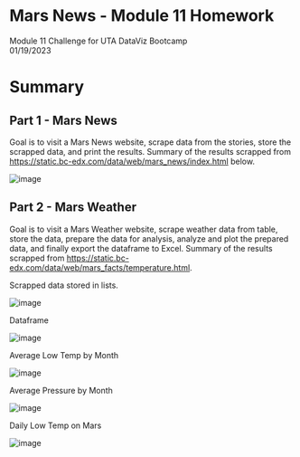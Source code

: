 # Mars News - Module 11 Homework
Module 11 Challenge for UTA DataViz Bootcamp\
01/19/2023

# Summary

## Part 1 - Mars News

Goal is to visit a Mars News website, scrape data from the stories, store the scrapped data, and print the results.
Summary of the results scrapped from https://static.bc-edx.com/data/web/mars_news/index.html below.

![image](https://user-images.githubusercontent.com/36682023/213961079-ea9871d4-8001-4dff-8920-92d39a12aa7c.png)

## Part 2 - Mars Weather

Goal is to visit a Mars Weather website, scrape weather data from table, store the data, prepare the data for analysis, analyze and plot the prepared data, and finally export the dataframe to Excel. Summary of the results scrapped from https://static.bc-edx.com/data/web/mars_facts/temperature.html.

Scrapped data stored in lists.

![image](https://user-images.githubusercontent.com/36682023/213961510-c98c5db1-9d44-49c5-8194-a205b2e8c5eb.png)

Dataframe

![image](https://user-images.githubusercontent.com/36682023/213961528-0d1eb673-0dfc-409f-b225-4c5a041c1353.png)

Average Low Temp by Month

![image](https://user-images.githubusercontent.com/36682023/213961570-7b90318f-0ea0-4026-9e40-70019e75761d.png)

Average Pressure by Month

![image](https://user-images.githubusercontent.com/36682023/213961580-4c8a6275-478c-4d2a-b50f-94ee6f886dc3.png)

Daily Low Temp on Mars

![image](https://user-images.githubusercontent.com/36682023/213961597-dcd42ea7-216c-4d99-99d0-858b537621d1.png)

